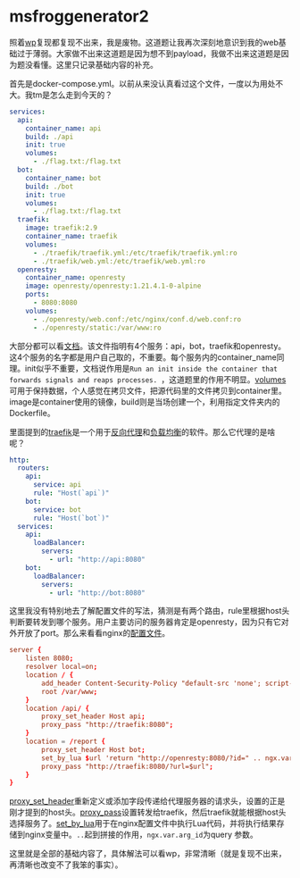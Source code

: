 # msfroggenerator2

照着[wp](https://rorical.blue/2023/03/picoCTF%202023%20msfroggenerator2%20writeup/)复现都复现不出来，我是废物。这道题让我再次深刻地意识到我的web基础过于薄弱。大家做不出来这道题是因为想不到payload，我做不出来这道题是因为题没看懂。这里只记录基础内容的补充。

首先是docker-compose.yml。以前从来没认真看过这个文件，一度以为用处不大。我tm是怎么走到今天的？

```yml
services:
  api:
    container_name: api
    build: ./api
    init: true
    volumes:
      - ./flag.txt:/flag.txt
  bot:
    container_name: bot
    build: ./bot
    init: true
    volumes:
      - ./flag.txt:/flag.txt
  traefik:
    image: traefik:2.9
    container_name: traefik
    volumes:
      - ./traefik/traefik.yml:/etc/traefik/traefik.yml:ro
      - ./traefik/web.yml:/etc/traefik/web.yml:ro
  openresty:
    container_name: openresty
    image: openresty/openresty:1.21.4.1-0-alpine
    ports:
      - 8080:8080
    volumes:
      - ./openresty/web.conf:/etc/nginx/conf.d/web.conf:ro
      - ./openresty/static:/var/www:ro
```

大部分都可以看[文档](https://docs.docker.com/compose/compose-file/compose-file-v3/)。该文件指明有4个服务：api，bot，traefik和openresty。这4个服务的名字都是用户自己取的，不重要。每个服务内的container_name同理。init似乎不重要，文档说作用是`Run an init inside the container that forwards signals and reaps processes. `，这道题里的作用不明显。[volumes](https://docs.docker.com/storage/volumes/)可用于保持数据，个人感觉在拷贝文件，把源代码里的文件拷贝到container里。image是container使用的镜像，build则是当场创建一个，利用指定文件夹内的Dockerfile。

里面提到的[traefik](https://doc.traefik.io/traefik/routing/overview/)是一个用于[反向代理](https://www.zhihu.com/question/24723688)和[负载均衡](https://zhuanlan.zhihu.com/p/32841479)的软件。那么它代理的是啥呢？

```yml
http:
  routers:
    api:
      service: api
      rule: "Host(`api`)"
    bot:
      service: bot
      rule: "Host(`bot`)"
  services:
    api:
      loadBalancer:
        servers:
          - url: "http://api:8080"
    bot:
      loadBalancer:
        servers:
          - url: "http://bot:8080"
```

这里我没有特别地去了解配置文件的写法，猜测是有两个路由，rule里根据host头判断要转发到哪个服务。用户主要访问的服务器肯定是openresty，因为只有它对外开放了port。那么来看看nginx的[配置文件](https://www.cnblogs.com/54chensongxia/p/12938929.html)。

```conf
server {
    listen 8080;
    resolver local=on;
    location / {
        add_header Content-Security-Policy "default-src 'none'; script-src 'self'; style-src 'self'; img-src https://cdn.jsdelivr.net/gh/Crusaders-of-Rust/corCTF-2022-public-challenge-archive@master/web/msfroggenerator/task/img/; connect-src 'self'" always;
        root /var/www;
    }
    location /api/ {
        proxy_set_header Host api;
        proxy_pass "http://traefik:8080";
    }
    location = /report {
        proxy_set_header Host bot;
        set_by_lua $url 'return "http://openresty:8080/?id=" .. ngx.var.arg_id';
        proxy_pass "http://traefik:8080/?url=$url";
    }
}
```

[proxy_set_header](https://www.cnblogs.com/kevingrace/p/8269955.html)重新定义或添加字段传递给代理服务器的请求头，设置的正是刚才提到的host头。[proxy_pass](https://www.jianshu.com/p/b010c9302cd0)设置转发给traefik，然后traefik就能根据host头选择服务了。[set_by_lua](https://juejin.cn/s/nginx%20set_by_lua%20directive)用于在nginx配置文件中执行Lua代码，并将执行结果存储到nginx变量中。`..`起到拼接的作用，`ngx.var.arg_id`为query 参数。

这里就是全部的基础内容了，具体解法可以看wp，非常清晰（就是复现不出来，再清晰也改变不了我笨的事实）。